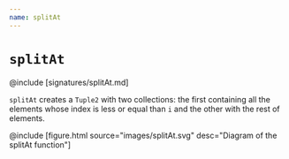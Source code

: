 ```yaml
---
name: splitAt
---
```


# `splitAt`

@include [signatures/splitAt.md]

`splitAt` creates a `Tuple2` with two collections: the first containing all the elements whose index is less or equal than `i` and the other with the rest of elements.

@include [figure.html source="images/splitAt.svg" desc="Diagram of the splitAt function"]
